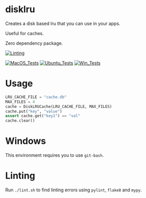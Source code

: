 # disklru

Creates a disk based lru that you can use in your apps.

Useful for caches.

Zero dependency package.

[![Linting](../../actions/workflows/lint.yml/badge.svg)](../../actions/workflows/lint.yml)

[![MacOS_Tests](../../actions/workflows/push_macos.yml/badge.svg)](../../actions/workflows/push_macos.yml)
[![Ubuntu_Tests](../../actions/workflows/push_ubuntu.yml/badge.svg)](../../actions/workflows/push_ubuntu.yml)
[![Win_Tests](../../actions/workflows/push_win.yml/badge.svg)](../../actions/workflows/push_win.yml)


# Usage

```python
LRU_CACHE_FILE = "cache.db"
MAX_FILES = 4
cache = DiskLRUCache(LRU_CACHE_FILE, MAX_FILES)
cache.put("key", "value")
assert cache.get("key1") == "val"
cache.clear()
```

# Windows

This environment requires you to use `git-bash`.

# Linting

Run `./lint.sh` to find linting errors using `pylint`, `flake8` and `mypy`.
